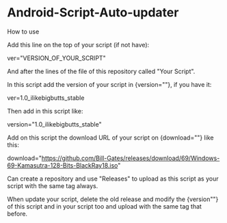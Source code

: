 # Android-Script-Auto-updater

How to use

Add this line on the top of your script (if not have):

ver="VERSION_OF_YOUR_SCRIPT"

And after the lines of the file of this repository called "Your Script".

In this script add the version of your script in {version=""}, if you have it:

ver=1.0_ilikebigbutts_stable

Then add in this script like:

version="1.0_ilikebigbutts_stable"

Add on this script the download URL of your script on {download=""} like this:

download="https://github.com/Bill-Gates/releases/download/69/Windows-69-Kamasutra-128-Bits-BlackRay18.iso"

Can create a repository and use "Releases" to upload as this script as your script with the same tag always.

When update your script, delete the old release and modify the {version""} of this script and in your script too and upload with the same tag that before.

